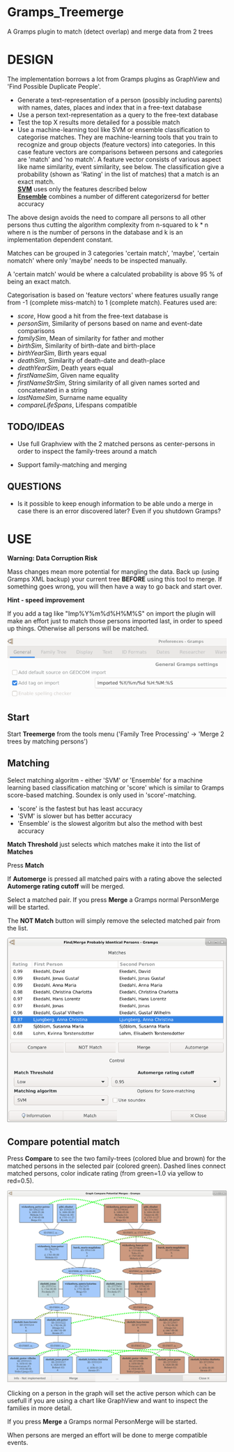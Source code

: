 # Gramps_Treemerge
A Gramps plugin to match (detect overlap) and merge data from 2 trees

# DESIGN

The implementation borrows a lot from Gramps plugins as GraphView and 'Find Possible Duplicate People'.

  * Generate a text-representation of a person (possibly including parents) with names, dates, places
      and index that in a free-text database
  * Use a person text-representation as a query to the free-text database
  * Test the top X results more detailed for a possible match
  * Use a machine-learning tool like SVM or ensemble classification to categorise matches.
    They are machine-learning tools that you
    train to recognize and group objects (feature vectors) into categories.
    In this case feature vectors are comparisons between persons and categories are 'match' and 'no match'.
    A feature vector consists of various aspect like name similarity, event similarity, see below.
    The classification give a probability (shown as 'Rating' in the list of matches) that a match is an exact match.\
    **[SVM](https://scikit-learn.org/stable/modules/generated/sklearn.svm.SVC.html)** uses only the features described below\
    **[Ensemble](https://scikit-learn.org/stable/modules/ensemble.html#stacking)** combines a number of different
    categorizersd for better accuracy

The above design avoids the need to compare all persons to all other persons thus cutting the algorithm complexity from
n-squared to k * n where n is the number of persons in the database and k is an implementation dependent constant.

Matches can be grouped in 3 categories 'certain match', 'maybe', 'certain nomatch' where only 'maybe'
needs to be inspected manually.

A 'certain match' would be where a calculated probability is above 95 % of being an exact match. 

Categorisation is based on 'feature vectors' where features usually range from -1 (complete miss-match) to
1 (complete match). Features used are:
  * _score_, How good a hit from the free-text database is
  * _personSim_, Similarity of persons based on name and event-date comparisons
  * _familySim_, Mean of similarity for father and mother
  * _birthSim_, Similarity of birth-date and birth-place
  * _birthYearSim_, Birth years equal
  * _deathSim_, Similarity of death-date and death-place
  * _deathYearSim_, Death years equal
  * _firstNameSim_, Given name equality
  * _firstNameStrSim_, String similarity of all given names sorted and concatenated in a string
  * _lastNameSim_, Surname name equality
  * _compareLifeSpans_, Lifespans compatible

## TODO/IDEAS

* Use full Graphview with the 2 matched persons as center-persons in order to inspect the family-trees around a match

* Support family-matching and merging

## QUESTIONS

- Is it possible to keep enough information to be able undo a merge in case there is an error discovered later? Even
  if you shutdown Gramps?

# USE
**Warning: Data Corruption Risk**

Mass changes mean more potential for mangling the data. Back up (using Gramps XML backup) your current
tree **BEFORE** using this tool to merge.
If something goes wrong, you will then have a way to go back and start over.

**Hint - speed improvement**

If you add a tag like "Imp%Y%m%d%H%M%S" on import the plugin will make an effort just to match those persons imported last,
in order to speed up things. Otherwise all persons will be matched.

![Gramps Preferences](/Preferences.png)

## Start
Start **Treemerge** from the tools menu ('Family Tree Processing' -> 'Merge 2 trees by matching persons')

## Matching
Select matching algoritm - either 'SVM' or 'Ensemble' for a machine learning based classification matching or
'score' which is similar to Gramps score-based matching. Soundex is only used in 'score'-matching.
  * 'score' is the fastest but has least accuracy
  * 'SVM' is slower but has better accuracy
  * 'Ensemble' is the slowest algoritm but also the method with best accuracy

**Match Threshold** just selects which matches make it into the list of **Matches**

Press **Match**

If **Automerge** is pressed all matched pairs with a rating above the selected **Automerge rating cutoff** will be merged.

Select a matched pair. If you press **Merge** a Gramps normal PersonMerge will be started.

The **NOT Match** button will simply remove the selected matched pair from the list.

![Main window](/TreemergeMain.png)

## Compare potential match
Press **Compare** to see the two family-trees (colored blue and brown) for the matched persons in
the selected pair (colored green). Dashed lines connect matched persons, color indicate rating
(from green=1.0 via yellow to red=0.5).

![Graphical compare of match](/TreemergeCompare.png)

Clicking on a person in the graph will set the active person which
can be usefull if you are using a chart like GraphView and want to inspect the families in more detail.

If you press **Merge** a Gramps normal PersonMerge will be started.

When persons are merged an effort will be done to merge compatible events.
